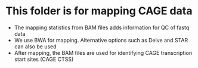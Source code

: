 # This folder is for mapping CAGE data 
* The mapping statistics from BAM files adds information for QC of fastq data 
* We use BWA for mapping. Alternative options such as Delve and STAR can also be used
* After mapping, the BAM files are used for identifying CAGE transcription start sites (CAGE CTSS) 
